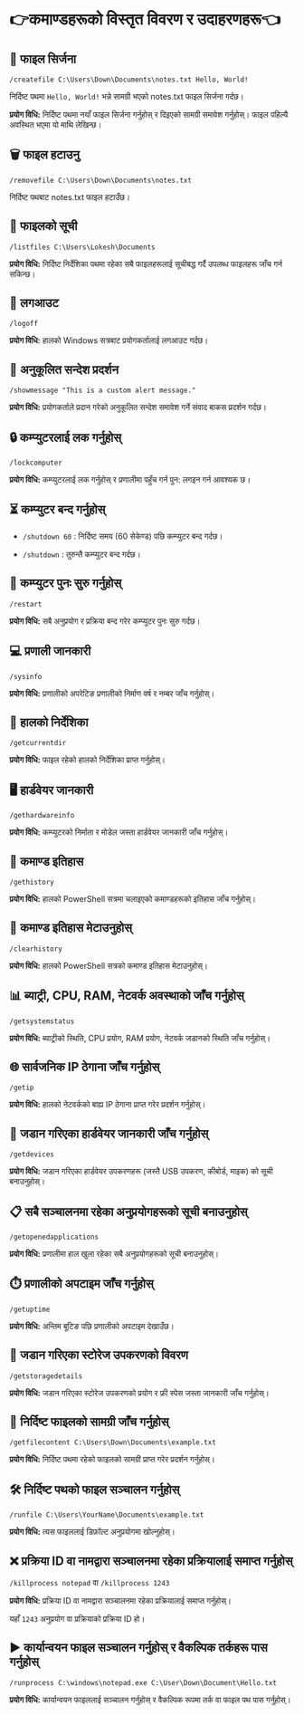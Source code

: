 # 👉कमाण्डहरूको विस्तृत विवरण र उदाहरणहरू👈

## 📝 फाइल सिर्जना
`/createfile C:\Users\Down\Documents\notes.txt Hello, World!`

निर्दिष्ट पथमा `Hello, World!` भन्ने सामग्री भएको notes.txt फाइल सिर्जना गर्दछ।

**प्रयोग विधि:** निर्दिष्ट पथमा नयाँ फाइल सिर्जना गर्नुहोस् र दिइएको सामग्री समावेश गर्नुहोस्। फाइल पहिल्यै अवस्थित भएमा यो माथि लेखिन्छ।

## 🗑️ फाइल हटाउनु
`/removefile C:\Users\Down\Documents\notes.txt`

निर्दिष्ट पथबाट notes.txt फाइल हटाउँछ।

## 📂 फाइलको सूची
`/listfiles C:\Users\Lokesh\Documents`

**प्रयोग विधि:** निर्दिष्ट निर्देशिका पथमा रहेका सबै फाइलहरूलाई सूचीबद्ध गर्दै उपलब्ध फाइलहरू जाँच गर्न सकिन्छ।

## 🔐 लगआउट
`/logoff`

**प्रयोग विधि:** हालको Windows सत्रबाट प्रयोगकर्तालाई लगआउट गर्दछ।

## 💬 अनुकूलित सन्देश प्रदर्शन
`/showmessage "This is a custom alert message."`

**प्रयोग विधि:** प्रयोगकर्ताले प्रदान गरेको अनुकूलित सन्देश समावेश गर्ने संवाद बाकस प्रदर्शन गर्दछ।

## 🔒 कम्प्युटरलाई लक गर्नुहोस्
`/lockcomputer`

**प्रयोग विधि:** कम्प्युटरलाई लक गर्नुहोस् र प्रणालीमा पहुँच गर्न पुन: लगइन गर्न आवश्यक छ।

## ⏳ कम्प्युटर बन्द गर्नुहोस्
- `/shutdown 60` : निर्दिष्ट समय (60 सेकेण्ड) पछि कम्प्युटर बन्द गर्दछ।

- `/shutdown` : तुरुन्तै कम्प्युटर बन्द गर्दछ।

## 🔄 कम्प्युटर पुनः सुरु गर्नुहोस्
`/restart`

**प्रयोग विधि:** सबै अनुप्रयोग र प्रक्रिया बन्द गरेर कम्प्युटर पुनः सुरु गर्दछ।

## 💻 प्रणाली जानकारी
`/sysinfo`

**प्रयोग विधि:** प्रणालीको अपरेटिङ प्रणालीको निर्माण वर्ष र नम्बर जाँच गर्नुहोस्।

## 📁 हालको निर्देशिका
`/getcurrentdir`

**प्रयोग विधि:** फाइल रहेको हालको निर्देशिका प्राप्त गर्नुहोस्।

## 🖥️ हार्डवेयर जानकारी
`/gethardwareinfo`

**प्रयोग विधि:** कम्प्युटरको निर्माता र मोडेल जस्ता हार्डवेयर जानकारी जाँच गर्नुहोस्।

## 📝 कमाण्ड इतिहास
`/gethistory`

**प्रयोग विधि:** हालको PowerShell सत्रमा चलाइएको कमाण्डहरूको इतिहास जाँच गर्नुहोस्।

## 🧹 कमाण्ड इतिहास मेटाउनुहोस्
`/clearhistory`

**प्रयोग विधि:** हालको PowerShell सत्रको कमाण्ड इतिहास मेटाउनुहोस्।

## 📊 ब्याट्री, CPU, RAM, नेटवर्क अवस्थाको जाँच गर्नुहोस्
`/getsystemstatus`

**प्रयोग विधि:** ब्याट्रीको स्थिति, CPU प्रयोग, RAM प्रयोग, नेटवर्क जडानको स्थिति जाँच गर्नुहोस्।

## 🌐 सार्वजनिक IP ठेगाना जाँच गर्नुहोस्
`/getip`

**प्रयोग विधि:** हालको नेटवर्कको बाह्य IP ठेगाना प्राप्त गरेर प्रदर्शन गर्नुहोस्।

## 🔌 जडान गरिएका हार्डवेयर जानकारी जाँच गर्नुहोस्
`/getdevices`

**प्रयोग विधि:** जडान गरिएका हार्डवेयर उपकरणहरू (जस्तै USB उपकरण, कीबोर्ड, माइक) को सूची बनाउनुहोस्।

## 📋 सबै सञ्चालनमा रहेका अनुप्रयोगहरूको सूची बनाउनुहोस्
`/getopenedapplications`

**प्रयोग विधि:** प्रणालीमा हाल खुला रहेका सबै अनुप्रयोगहरूको सूची बनाउनुहोस्।

## ⏱️ प्रणालीको अपटाइम जाँच गर्नुहोस्
`/getuptime`

**प्रयोग विधि:** अन्तिम बूटिङ पछि प्रणालीको अपटाइम देखाउँछ।

## 💾 जडान गरिएका स्टोरेज उपकरणको विवरण
`/getstoragedetails`

**प्रयोग विधि:** जडान गरिएका स्टोरेज उपकरणको प्रयोग र फ्री स्पेस जस्ता जानकारी जाँच गर्नुहोस्।

## 📄 निर्दिष्ट फाइलको सामग्री जाँच गर्नुहोस्
`/getfilecontent C:\Users\Down\Documents\example.txt`

**प्रयोग विधि:** निर्दिष्ट पथमा रहेको फाइलको सामग्री प्राप्त गरेर प्रदर्शन गर्नुहोस्।

## 🛠️ निर्दिष्ट पथको फाइल सञ्चालन गर्नुहोस्
`/runfile C:\Users\YourName\Documents\example.txt`

**प्रयोग विधि:** त्यस फाइललाई डिफ़ॉल्ट अनुप्रयोगमा खोल्नुहोस्।

## ❌ प्रक्रिया ID वा नामद्वारा सञ्चालनमा रहेका प्रक्रियालाई समाप्त गर्नुहोस्
`/killprocess notepad` वा `/killprocess 1243`

**प्रयोग विधि:** प्रक्रिया ID वा नामद्वारा सञ्चालनमा रहेका प्रक्रियालाई समाप्त गर्नुहोस्।

यहाँ `1243` अनुप्रयोग वा प्रक्रियाको प्रक्रिया ID हो।

## ▶️ कार्यान्वयन फाइल सञ्चालन गर्नुहोस् र वैकल्पिक तर्कहरू पास गर्नुहोस्
`/runprocess C:\windows\notepad.exe C:\User\Down\Document\Hello.txt`

**प्रयोग विधि:** कार्यान्वयन फाइललाई सञ्चालन गर्नुहोस् र वैकल्पिक रूपमा तर्क वा फाइल पथ पास गर्नुहोस्।
